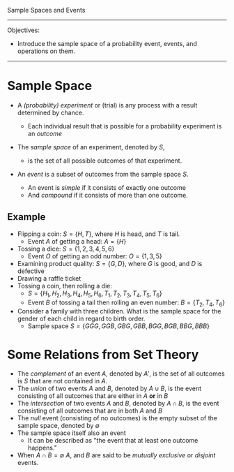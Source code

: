 Sample Spaces and Events
***
Objectives:
- Introduce the sample space of a probability event, events, and operations on them.
***
# Sample Space
- A *(probability) experiment* or (trial) is any process with a result determined by chance. 
	- Each individual result that is possible for a probability experiment is an *outcome*

- The *sample space* of an experiment, denoted by $S$, 
	- is the set of all possible outcomes of that experiment.

- An *event* is a subset of outcomes from the sample space $S$.
	- An event is *simple* if it consists of exactly one outcome
	- And *compound* if it consists of more than one outcome. 

## Example
- Flipping a coin: $S = \{H,T\}$, where $H$ is head, and $T$ is tail.
	- Event $A$ of getting a head: $A = \{H\}$
- Tossing a dice: $S = \{1, 2, 3, 4, 5, 6\}$
	- Event $O$ of getting an odd number: $O = \{1, 3, 5\}$
- Examining product quality: $S = \{G, D\}$, where $G$ is good, and $D$ is defective
- Drawing a raffle ticket
- Tossing a coin, then rolling a die:
	- $S = \{H_{1}, H_{2}, H_{3}, H_{4}, H_{5}, H_{6}, T_{1}, T_{2}, T_{3}, T_{4}, T_{5}, T_{6}\}$
	- Event $B$ of tossing a tail then rolling an even number: $B=\{T_{2}, T_{4}, T_{6}\}$
- Consider a family with three children. What is the sample space for the gender of each child in regard to birth order.
	- Sample space $S=\{GGG, GGB, GBG, GBB, BGG, BGB, BBG, BBB\}$

# Some Relations from Set Theory

- The *complement* of an event $A$, denoted by $A'$, is the set of all outcomes is $S$ that are not contained in $A$.
- The *union* of two events $A$ and $B$, denoted by $A\cup B$, is the event consisting of all outcomes that are either in $A$ **or** in $B$
- The *intersection* of two events $A$ and $B$, denoted by $A \cap B$, is the event consisting of all outcomes that are in both $A$ and $B$
- The *null* event (consisting of no outcomes) is the empty subset of the sample space, denoted by $\emptyset$  
- The sample space itself also an event
	- It can be described as "the event that at least one outcome happens."
- When $A\cap B = \emptyset$ $A$, and $B$ are said to be *mutually exclusive* or *disjoint* events.